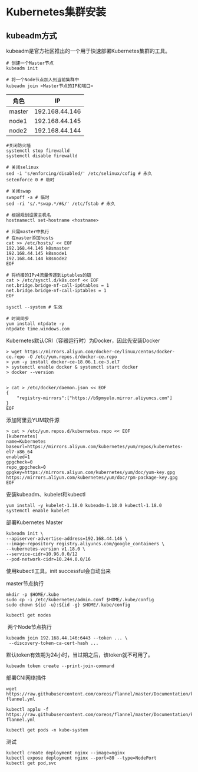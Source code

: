 # Kubernetes集群安装

## kubeadm方式

kubeadm是官方社区推出的一个用于快速部署Kubernetes集群的工具。

```
# 创建一个Master节点
kubeadm init

# 将一个Node节点加入到当前集群中
kubeadm join <Master节点的IP和端口>
```

| 角色   | IP             |
| ------ | -------------- |
| master | 192.168.44.146 |
| node1  | 192.168.44.145 |
| node2  | 192.168.44.144 |



```
#关闭防火墙
systemctl stop firewalld
systemctl disable firewalld

# 关闭selinux
sed -i 's/enforcing/disabled/' /etc/selinux/cofig # 永久
setenforce 0 # 临时

# 关闭swap
swapoff -a # 临时
sed -ri 's/.*swap.*/#&/' /etc/fstab # 永久

# 根据规划设置主机名
hostnamectl set-hostname <hostname>

# 只需master中执行
# 在master添加hosts
cat >> /etc/hosts/ << EOF
192.168.44.146 k8smaster
192.168.44.145 k8snode1
192.168.44.144 k8snode2
EOF

# 将桥接的IPv4流量传递到iptables的链
cat > /etc/sysctl.d/k8s.conf << EOF
net.bridge.bridge-nf-call-ip6tables = 1
net.bridge.bridge-nf-call-iptables = 1
EOF

sysctl --system # 生效

# 时间同步
yum install ntpdate -y
ntpdate time.windows.com
```

Kubernetes默认CRI（容器运行时）为Docker，因此先安装Docker

```
> wget https://mirrors.aliyun.com/docker-ce/linux/centos/docker-ce.repo -O /etc/yum.repos.d/docker-ce.repo
> yum -y install docker-ce-18.06.1.ce-3.el7
> systemctl enable docker & systemctl start docker
> docker --version


> cat > /etc/docker/daemon.json << EOF
{
	"registry-mirrors":["https://b9pmyelo.mirror.aliyuncs.com"]
}
EOF
```

添加阿里云YUM软件源

```
> cat > /etc/yum.repos.d/kubernetes.repo << EOF
[kubernetes]
name=Kubernetes
baseurl=https://mirrors.aliyun.com/kubernetes/yum/repos/kubernetes-el7-x86_64
enabled=1
gpgcheck=0
repo_gpgcheck=0
gpgkey=https://mirrors.aliyun.com/kubernetes/yum/doc/yum-key.gpg https://mirrors.aliyun.com/kubernetes/yum/doc/rpm-package-key.gpg 
EOF

```

安装kubeadm、kubelet和kubectl

```
yum install -y kubelet-1.18.0 kubeadm-1.18.0 kubectl-1.18.0
systemctl enable kubelet
```

部署Kubernetes Master

```
kubeadm init \
--apiserver-advertise-address=192.168.44.146 \
--image-repository registry.aliyuncs.com/google_containers \
--kubernetes-version v1.18.0 \
--service-cidr=10.96.0.0/12
--pod-network-cidr=10.244.0.0/16
```

使用kubectl工具。init successful会自动出来

master节点执行

```
mkdir -p $HOME/.kube
sudo cp -i /etc/kubernetes/admin.conf $HOME/.kube/config
sudo chown ${id -u}:${id -g} $HOME/.kube/config

kubectl get nodes
```

​	两个Node节点执行

```
kubeadm join 192.168.44.146:6443 --token ... \
 --discovery-token-ca-cert-hash ...
```

默认token有效期为24小时，当过期之后，该token就不可用了。

```
kubeadm token create --print-join-command
```

部署CNI网络插件

```
wget https://raw.githubusercontent.com/coreos/flannel/master/Documentation/kube-flannel.yml
```

```
kubectl applu -f https://raw.githubusercontent.com/coreos/flannel/master/Documentation/kube-flannel.yml

kubectl get pods -n kube-system
```

测试

```
kubectl create deployment nginx --image=nginx
kubectl expose deployment nginx --port=80 --type=NodePort
kubectl get pod,svc
```

